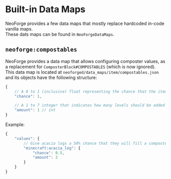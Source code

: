 # Built-in Data Maps
NeoForge provides a few data maps that mostly replace hardcoded in-code vanilla maps.  
These dats maps can be found in `NeoForgeDataMaps`.

## `neoforge:compostables`
NeoForge provides a data map that allows configuring composter values, as a replacement for `ComposterBlock#COMPOSTABLES` (which is now ignored).  
This data map is located at `neoforged/data_maps/item/compostables.json` and its objects have the following structure:
```js
{
    // A 0 to 1 (inclusive) float representing the chance that the item will update the level of the composter
    "chance": 1,

    // A 1 to 7 integer that indicates how many levels should be added to the composter when the item is successfully composted. Defaults to 1 level.
    "amount": 1 // int
}
```

Example:
```js
{
    "values": {
        // Give acacia logs a 50% chance that they will fill a composter with 2 levels
        "minecraft:acacia_log": {
            "chance": 0.5,
            "amount": 2
        }
    }
}
```